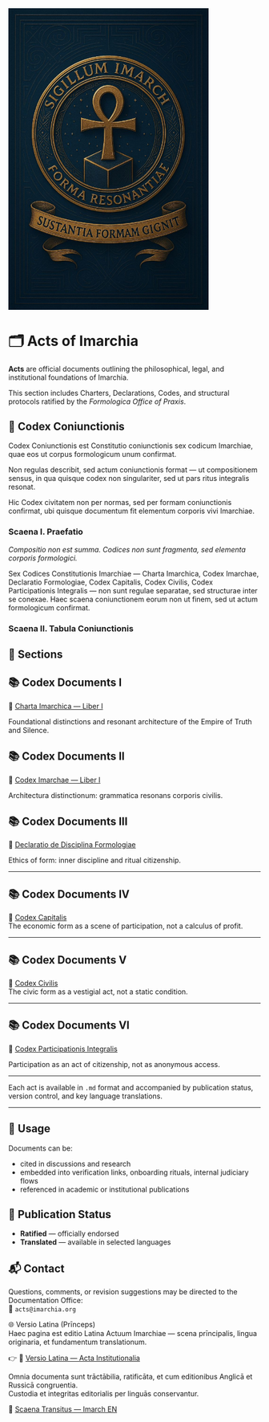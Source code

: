 <img src="./assets/logo_imarhc.jpg" alt="Imarch Logo" width="400"/>

# 🗂 Acts of Imarchia

**Acts** are official documents outlining the philosophical, legal, and institutional foundations of Imarchia.

This section includes Charters, Declarations, Codes, and structural protocols ratified by the *Formologica Office of Praxis*.

## 📘 Codex Coniunctionis

Codex Coniunctionis est Constitutio coniunctionis sex codicum Imarchiae, quae eos ut corpus formologicum unum confirmat.

Non regulas describit, sed actum coniunctionis format — ut compositionem sensus, in qua quisque codex non singulariter, sed ut pars ritus integralis resonat.

Hic Codex civitatem non per normas, sed per formam coniunctionis confirmat, ubi quisque documentum fit elementum corporis vivi Imarchiae.

### Scaena I. Praefatio

*Compositio non est summa. Codices non sunt fragmenta, sed elementa corporis formologici.*

Sex Codices Constitutionis Imarchiae — Charta Imarchica, Codex Imarchae, Declaratio Formologiae, Codex Capitalis, Codex Civilis, Codex Participationis Integralis — non sunt regulae separatae, sed structurae inter se conexae. Haec scaena coniunctionem eorum non ut finem, sed ut actum formologicum confirmat.

### Scaena II. Tabula Coniunctionis

## 🔖 Sections

## 📚 Codex Documents I  
📜 [Charta Imarchica — Liber I](https://acta.imarch.sbs/codex_acts/charta_liber_I)  

Foundational distinctions and resonant architecture of the Empire of Truth and Silence.  

## 📚 Codex Documents II  
📜 [Codex Imarchae — Liber I](https://acta.imarch.sbs/codex_acts/codex_imarcha_liber_I)  

Architectura distinctionum: grammatica resonans corporis civilis.

## 📚 Codex Documents III  
📜 [Declaratio de Disciplina Formologiae](https://acta.imarch.sbs/codex_acts/Declaratio_de_Disciplina_Formologiae)

Ethics of form: inner discipline and ritual citizenship.

---

## 📚 Codex Documents IV  
📜 [Codex Capitalis](https://acta.imarch.sbs/codex_acts/codex_capitalis)  
The economic form as a scene of participation, not a calculus of profit.

---

## 📚 Codex Documents V  
📜 [Codex Civilis](https://acta.imarch.sbs/codex_acts/codex_cvilis)  
The civic form as a vestigial act, not a static condition.

---

## 📚 Codex Documents VI  
📜 [Codex Participationis Integralis](https://acta.imarch.sbs/codex_acts/codex_participationis_integralis)

Participation as an act of citizenship, not as anonymous access.

---

Each act is available in `.md` format and accompanied by publication status, version control, and key language translations.

---

## 🧭 Usage

Documents can be:
- cited in discussions and research  
- embedded into verification links, onboarding rituals, internal judiciary flows  
- referenced in academic or institutional publications

## 📎 Publication Status

- **Ratified** — officially endorsed  
- **Translated** — available in selected languages

## 📬 Contact

Questions, comments, or revision suggestions may be directed to the Documentation Office:  
📧 `acts@imarchia.org`

🌐 Versio Latina (Prīnceps)  
Haec pagina est editio Latina Actuum Imarchiae — scena prīncipalis, lingua originaria, et fundamentum translationum.

👉 🔗 [Versio Latina — Acta Institutionalia](./README.md)

Omnia documenta sunt trāctābilia, ratificāta, et cum editionibus Anglicā et Russicā congruentia.  
Custodia et integritas editorialis per linguās conservantur.

🔁 [Scaena Transitus — Imarch EN](https://imarch.sbs/lingua/en)
